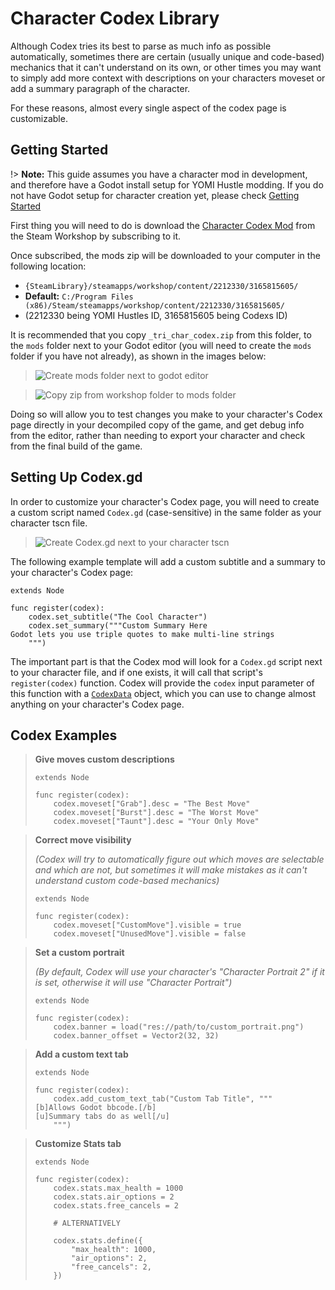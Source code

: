 # Character Codex Library

Although Codex tries its best to parse as much info as possible automatically, sometimes there are certain (usually unique and code-based) mechanics that it can't understand on its own, or other times you may want to simply add more context with descriptions on your characters moveset or add a summary paragraph of the character.

For these reasons, almost every single aspect of the codex page is customizable.

## Getting Started

!> **Note:** This guide assumes you have a character mod in development, and therefore have a Godot install setup for YOMI Hustle modding.  If you do not have Godot setup for character creation yet, please check [Getting Started](getting_started)

First thing you will need to do is download the [Character Codex Mod](https://steamcommunity.com/sharedfiles/filedetails/?id=3165815605) from the Steam Workshop by subscribing to it.

Once subscribed, the mods zip will be downloaded to your computer in the following location:
- ``{SteamLibrary}/steamapps/workshop/content/2212330/3165815605/``
- **Default:** ``C:/Program Files (x86)/Steam/steamapps/workshop/content/2212330/3165815605/``
- (2212330 being YOMI Hustles ID, 3165815605 being Codexs ID)

It is recommended that you copy ``_tri_char_codex.zip`` from this folder, to the ``mods`` folder next to your Godot editor (you will need to create the ``mods`` folder if you have not already), as shown in the images below:

> ![Create mods folder next to godot editor](https://hustledocs.trimaydev.com/img/codex_create_mods.png)

> ![Copy zip from workshop folder to mods folder](https://hustledocs.trimaydev.com/img/codex_copy_to_mods.png)

Doing so will allow you to test changes you make to your character's Codex page directly in your decompiled copy of the game, and get debug info from the editor, rather than needing to export your character and check from the final build of the game.

## Setting Up Codex.gd

In order to customize your character's Codex page, you will need to create a custom script named ``Codex.gd`` (case-sensitive) in the same folder as your character tscn file.

> ![Create Codex.gd next to your character tscn](https://hustledocs.trimaydev.com/img/codex_create_script.png)

The following example template will add a custom subtitle and a summary to your character's Codex page:

```gdscript
extends Node

func register(codex):
    codex.set_subtitle("The Cool Character")
    codex.set_summary("""Custom Summary Here
Godot lets you use triple quotes to make multi-line strings
    """)
```

The important part is that the Codex mod will look for a ``Codex.gd`` script next to your character file, and if one exists, it will call that script's ``register(codex)`` function.  Codex will provide the ``codex`` input parameter of this function with a [``CodexData``](codex_mod/class_ref/CodexData.md) object, which you can use to change almost anything on your character's Codex page.

## Codex Examples

> **Give moves custom descriptions**
> ```gdscript
> extends Node
> 
> func register(codex):
>     codex.moveset["Grab"].desc = "The Best Move"
>     codex.moveset["Burst"].desc = "The Worst Move"
>     codex.moveset["Taunt"].desc = "Your Only Move"
> ```

> **Correct move visibility**
>
> *(Codex will try to automatically figure out which moves are selectable and which are not, but sometimes it will make mistakes as it can't understand custom code-based mechanics)*
> ```gdscript
> extends Node
> 
> func register(codex):
>     codex.moveset["CustomMove"].visible = true
>     codex.moveset["UnusedMove"].visible = false
> ```

> **Set a custom portrait**
>
> *(By default, Codex will use your character's "Character Portrait 2" if it is set, otherwise it will use "Character Portrait")*
> ```gdscript
> extends Node
> 
> func register(codex):
>     codex.banner = load("res://path/to/custom_portrait.png")
>     codex.banner_offset = Vector2(32, 32)
> ```

> **Add a custom text tab**
> ```gdscript
> extends Node
> 
> func register(codex):
>     codex.add_custom_text_tab("Custom Tab Title", """
> [b]Allows Godot bbcode.[/b]
> [u]Summary tabs do as well[/u]
>     """)
> ```

> **Customize Stats tab**
> ```gdscript
> extends Node
> 
> func register(codex):
>     codex.stats.max_health = 1000
>     codex.stats.air_options = 2
>     codex.stats.free_cancels = 2
>
>     # ALTERNATIVELY
>
>     codex.stats.define({
>         "max_health": 1000,
>         "air_options": 2,
>         "free_cancels": 2,
>     })
> ```